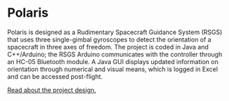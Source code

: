# Polaris
Polaris is designed as a Rudimentary Spacecraft Guidance System (RSGS) that uses three single-gimbal gyroscopes to detect the orientation of a spacecraft in three axes of freedom. The project is coded in Java and C++/Arduino; the RSGS Arduino communicates with the controller through an HC-05 Bluetooth module. A Java GUI displays updated information on orientation through numerical and visual means, which is logged in Excel and can be accessed post-flight.

[Read about the project design.](https://github.com/ryli123/Polaris/blob/master/FinalProspectus.pdf)
